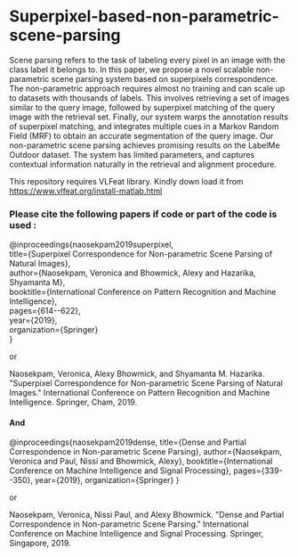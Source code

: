 # Superpixel-based-non-parametric-scene-parsing

Scene parsing refers to the task of labeling every pixel in an image with the class label it belongs to. In this paper, we propose a novel scalable non-parametric scene parsing system based on superpixels correspondence. The non-parametric approach requires almost no training and can scale up to datasets with thousands of labels. This involves retrieving a set of images similar to the query image, followed by superpixel matching of the query image with the retrieval set. Finally, our system warps the annotation results of superpixel matching, and integrates multiple cues in a Markov Random Field (MRF) to obtain an accurate segmentation of the query image. Our non-parametric scene parsing achieves promising results on the LabelMe Outdoor dataset. The system has limited parameters, and captures contextual information naturally in the retrieval and alignment procedure.


This repository requires VLFeat library. Kindly down load it from https://www.vlfeat.org/install-matlab.html
### Please cite the following papers if code or part of the code is used :

@inproceedings{naosekpam2019superpixel, <br />
  title={Superpixel Correspondence for Non-parametric Scene Parsing of Natural Images},<br />
  author={Naosekpam, Veronica and Bhowmick, Alexy and Hazarika, Shyamanta M},<br />
  booktitle={International Conference on Pattern Recognition and Machine Intelligence},<br />
  pages={614--622},<br />
  year={2019},<br />
  organization={Springer}<br />
} 

or

Naosekpam, Veronica, Alexy Bhowmick, and Shyamanta M. Hazarika. "Superpixel Correspondence for Non-parametric Scene Parsing of Natural Images." International Conference on Pattern Recognition and Machine Intelligence. Springer, Cham, 2019.

#### And

@inproceedings{naosekpam2019dense,
title={Dense and Partial Correspondence in Non-parametric Scene Parsing},
  author={Naosekpam, Veronica and Paul, Nissi and Bhowmick, Alexy},
  booktitle={International Conference on Machine Intelligence and Signal Processing},
  pages={339--350},
  year={2019},
  organization={Springer}
}

or 

Naosekpam, Veronica, Nissi Paul, and Alexy Bhowmick. "Dense and Partial Correspondence in Non-parametric Scene Parsing." International Conference on Machine Intelligence and Signal Processing. Springer, Singapore, 2019.






